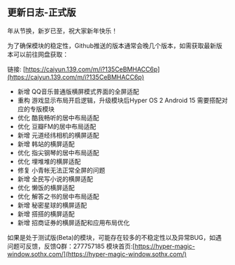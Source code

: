 ## 更新日志-正式版

年从节换，新岁已至，祝大家新年快乐！

为了确保模块的稳定性，Github推送的版本通常会晚几个版本，如需获取最新版本可以前往网盘获取：

链接: [https://caiyun.139.com/m/i?135CeBMHACC6p](https://caiyun.139.com/m/i?135CeBMHACC6p)


- 新增 QQ音乐普通版横屏模式界面的全屏适配
- 重构 游戏显示布局开启逻辑，升级模块后Hyper OS 2 Android 15 需要搭配对应的专版模块
- 优化 酷我畅听的居中布局适配
- 优化 豆瓣FM的居中布局适配
- 新增 元道经纬相机的横屏适配
- 新增 韩站的横屏适配
- 优化 指尖钢琴的居中布局适配
- 优化 埋堆堆的横屏适配
- 修复 小青帐无法正常全屏的问题
- 新增 全民写小说的横屏适配
- 优化 懒饭的横屏适配
- 优化 解答之书的居中布局适配
- 新增 秘密星球的横屏适配
- 新增 搭搭的横屏适配
- 新增 招商证券的横屏适配和应用布局优化

如果是处于测试版(Beta)的模块，可能存在较多的不稳定性以及异常BUG，如遇问题可反馈，反馈Q群：277757185
模块首页:[https://hyper-magic-window.sothx.com/](https://hyper-magic-window.sothx.com/)